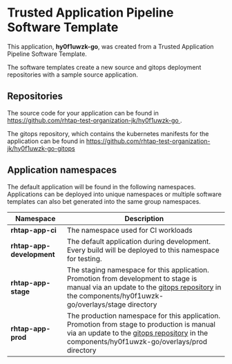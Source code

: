 # Trusted Application Pipeline Software Template

This application, **hy0f1uwzk-go**, was created from a Trusted Application Pipeline Software Template.

The software templates create a new source and gitops deployment repositories with a sample source application. 

## Repositories

The source code for your application can be found in [https://github.com/rhtap-test-organization-jk/hy0f1uwzk-go ](https://github.com/rhtap-test-organization-jk/hy0f1uwzk-go ).
 
The gitops repository, which contains the kubernetes manifests for the application can be found in 
[https://github.com/rhtap-test-organization-jk/hy0f1uwzk-go-gitops ](https://github.com/rhtap-test-organization-jk/hy0f1uwzk-go-gitops ) 

## Application namespaces 

The default application will be found in the following namespaces. Applications can be deployed into unique namespaces or multiple software templates can also bet generated into the same group namespaces.  

|  Namespace   |  Description   |  
| -------- | -------- |
| **rhtap-app-ci** | The namespace used for CI workloads |
| **rhtap-app-development** | The default application during development. Every build will be deployed to this namespace for testing. |
| **rhtap-app-stage** | The staging namespace for this application. Promotion from development to stage is manual via an update to the [gitops repository](https://github.com/rhtap-test-organization-jk/hy0f1uwzk-go-gitops ) in the components/hy0f1uwzk-go/overlays/stage directory |
| **rhtap-app-prod** | The production namespace for this application. Promotion from stage to production is manual via an update to the [gitops repository](https://github.com/rhtap-test-organization-jk/hy0f1uwzk-go-gitops ) in the components/hy0f1uwzk-go/overlays/prod directory |